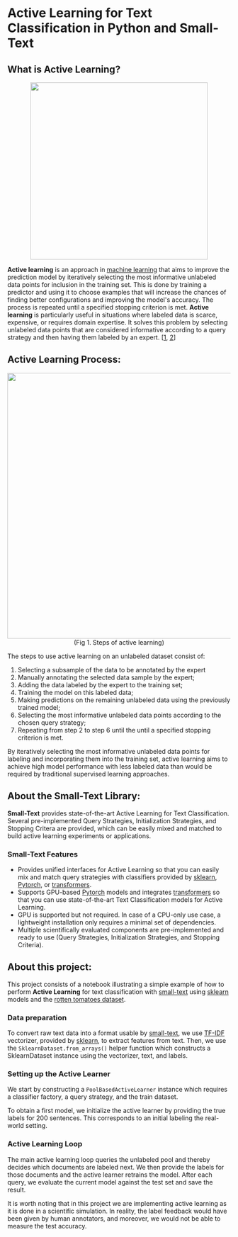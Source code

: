 # Active Learning for Text Classification in Python and Small-Text

## What is **Active Learning**?

<p align="center" >
  <img src="https://lh3.googleusercontent.com/drive-viewer/AAOQEOTx7S6Y-OrLb1bV8KBJpLqPVsG7pRV5s9EW8_6cX6Wipn6k1fbNzOtYNJSu-YfztetB8D0i26__t4o_dtwgvJAG9Qfr4g=w1920-h961" width="400">
  
</p>

**Active learning** is an approach in [machine learning](https://en.wikipedia.org/wiki/Machine_learning) that aims to improve the prediction model by iteratively selecting the most informative unlabeled data points for inclusion in the training set. 
This is done by training a predictor and using it to choose examples that will increase the chances of finding better configurations and improving the model's accuracy. The process is repeated until a specified stopping criterion is met. 
**Active learning** is particularly useful in situations where labeled data is scarce, expensive, or requires domain expertise. 
It solves this problem by selecting unlabeled data points that are considered informative according to a query strategy and then having them labeled by an expert. [[1](https://arxiv.org/pdf/1905.10336.pdf), [2](https://arxiv.org/pdf/2107.10314.pdf)]

## Active Learning Process:

<p align="center" >
  <img src="https://lh3.googleusercontent.com/drive-viewer/AAOQEOTORRU-hzZE9SY3MFFEVGa-Rwv03TZVtxViDQhSFXtr9n_zZGXL4aphWkygOHPx6wizEk68SnOCUlfnQEu2SODrkM9D=w1671-h942" width="600">
  <br>
  (Fig 1. Steps of active learning)
</p>

The steps to use active learning on an unlabeled dataset consist of:

 1. Selecting a subsample of the data to be annotated by the expert
 2. Manually annotating the selected data sample by the expert;
 3. Adding the data labeled by the expert to the training set;
 4. Training the model on this labeled data;
 5. Making predictions on the remaining unlabeled data using the previously trained model;
 6. Selecting the most informative unlabeled data points according to the chosen query strategy;
 7. Repeating from step 2 to step 6 until the until a specified stopping criterion is met.

By iteratively selecting the most informative unlabeled data points for labeling and incorporating them into the training set, active learning aims to achieve high model performance with less labeled data than would be required by traditional supervised learning approaches.

## About the Small-Text Library:

**Small-Text** provides state-of-the-art Active Learning for Text Classification. Several pre-implemented Query Strategies, Initialization Strategies, and Stopping Critera are provided, which can be easily mixed and matched to build active learning experiments or applications.

###  Small-Text Features
 - Provides unified interfaces for Active Learning so that you can easily mix and match query strategies with classifiers provided by [sklearn](https://scikit-learn.org/), [Pytorch](https://pytorch.org/), or [transformers](https://github.com/huggingface/transformers).
 - Supports GPU-based [Pytorch](https://pytorch.org/) models and integrates [transformers](https://github.com/huggingface/transformers) so that you can use state-of-the-art Text Classification models for Active Learning.
 - GPU is supported but not required. In case of a CPU-only use case, a lightweight installation only requires a minimal set of dependencies.
 - Multiple scientifically evaluated components are pre-implemented and ready to use (Query Strategies, Initialization Strategies, and Stopping Criteria).

## About this project:

This project consists of a notebook illustrating a simple example of how to perform **Active Learning** for text classification with [small-text](https://github.com/webis-de/small-text/tree/v1.3.0) using [sklearn](https://scikit-learn.org/) models and the [rotten tomatoes dataset](https://huggingface.co/datasets/rotten_tomatoes).

### Data preparation

To convert raw text data into a format usable by [small-text](https://github.com/webis-de/small-text/tree/v1.3.0), we use [TF-IDF](https://en.wikipedia.org/wiki/Tf%E2%80%93idf) vectorizer, provided by [sklearn](https://scikit-learn.org/), to extract features from text. Then, we use the `SklearnDataset.from_arrays()` helper function which constructs a SklearnDataset instance using the vectorizer, text, and labels.

### Setting up the Active Learner
We start by constructing a `PoolBasedActiveLearner` instance which requires a classifier factory, a query strategy, and the train dataset.

To obtain a first model, we initialize the active learner by providing the true labels for 200 sentences. This corresponds to an initial labeling the real-world setting.

### Active Learning Loop

The main active learning loop queries the unlabeled pool and thereby decides which documents are labeled next. We then provide the labels for those documents and the active learner retrains the model. After each query, we evaluate the current model against the test set and save the result.

It is worth noting that in this project we are implementing active learning as it is done in a scientific simulation. In reality, the label feedback would have been given by human annotators, and moreover, we would not be able to measure the test accuracy.


